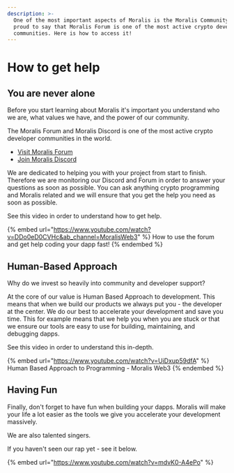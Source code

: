 ```yaml
---
description: >-
  One of the most important aspects of Moralis is the Moralis Community. We are
  proud to say that Moralis Forum is one of the most active crypto development
  communities. Here is how to access it!
---
```


# How to get help

## You are never alone

Before you start learning about Moralis it's important you understand who we are, what values we have, and the power of our community. 

The Moralis Forum and Moralis Discord is one of the most active crypto developer communities in the world.

* [Visit Moralis Forum](https://forum.moralis.io)
* [Join Moralis Discord](https://moralis.io/mage)

We are dedicated to helping you with your project from start to finish. Therefore we are monitoring our Discord and Forum in order to answer your questions as soon as possible. You can ask anything crypto programming and Moralis related and we will ensure that you get the help you need as soon as possible.

See this video in order to understand how to get help.

{% embed url="https://www.youtube.com/watch?v=DDo0eD0CVHc&ab_channel=MoralisWeb3" %}
How to use the forum and get help coding your dapp fast!
{% endembed %}

## Human-Based Approach

Why do we invest so heavily into community and developer support?

At the core of our value is Human Based Approach to development. This means that when we build our products we always put you - the developer at the center. We do our best to accelerate your development and save you time. This for example means that we help you when you are stuck or that we ensure our tools are easy to use for building, maintaining, and debugging dapps. 

See this video in order to understand this in-depth.

{% embed url="https://www.youtube.com/watch?v=UiDxup59dfA" %}
Human Based Approach to Programming - Moralis Web3
{% endembed %}

## Having Fun

Finally, don't forget to have fun when building your dapps. Moralis will make your life a lot easier as the tools we give you accelerate your development massively.

We are also talented singers.

If you haven't seen our rap yet - see it below.

{% embed url="https://www.youtube.com/watch?v=mdvK0-A4ePo" %}

